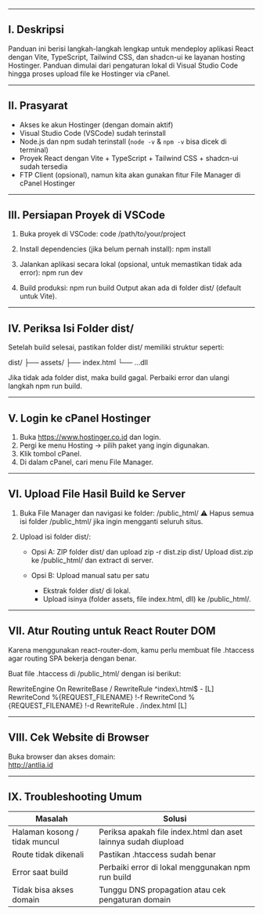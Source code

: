
---------------------------------
I. Deskripsi
---------------------------------

Panduan ini berisi langkah-langkah lengkap untuk mendeploy aplikasi React dengan Vite, TypeScript, Tailwind CSS, dan shadcn-ui ke layanan hosting Hostinger. Panduan dimulai dari pengaturan lokal di Visual Studio Code hingga proses upload file ke Hostinger via cPanel.

---------------------------------
II. Prasyarat
---------------------------------

- Akses ke akun Hostinger (dengan domain aktif)
- Visual Studio Code (VSCode) sudah terinstall
- Node.js dan npm sudah terinstall (`node -v` & `npm -v` bisa dicek di terminal)
- Proyek React dengan Vite + TypeScript + Tailwind CSS + shadcn-ui sudah tersedia
- FTP Client (opsional), namun kita akan gunakan fitur File Manager di cPanel Hostinger

---------------------------------
III. Persiapan Proyek di VSCode
---------------------------------

1. Buka proyek di VSCode:
   code /path/to/your/project

2. Install dependencies (jika belum pernah install):
   npm install

3. Jalankan aplikasi secara lokal (opsional, untuk memastikan tidak ada error):
   npm run dev

4. Build produksi:
   npm run build
   Output akan ada di folder dist/ (default untuk Vite).

---------------------------------
IV. Periksa Isi Folder dist/
---------------------------------

Setelah build selesai, pastikan folder dist/ memiliki struktur seperti:

dist/
├── assets/
├── index.html
└── ...dll

Jika tidak ada folder dist, maka build gagal. Perbaiki error dan ulangi langkah npm run build.

---------------------------------
V. Login ke cPanel Hostinger
---------------------------------

1. Buka https://www.hostinger.co.id dan login.
2. Pergi ke menu Hosting → pilih paket yang ingin digunakan.
3. Klik tombol cPanel.
4. Di dalam cPanel, cari menu File Manager.

---------------------------------
VI. Upload File Hasil Build ke Server
---------------------------------

1. Buka File Manager dan navigasi ke folder: /public_html/
   ⚠️ Hapus semua isi folder /public_html/ jika ingin mengganti seluruh situs.

2. Upload isi folder dist/:
   - Opsi A: ZIP folder dist/ dan upload
     zip -r dist.zip dist/
     Upload dist.zip ke /public_html/ dan extract di server.

   - Opsi B: Upload manual satu per satu
     - Ekstrak folder dist/ di lokal.
     - Upload isinya (folder assets, file index.html, dll) ke /public_html/.

---------------------------------
VII. Atur Routing untuk React Router DOM
---------------------------------

Karena menggunakan react-router-dom, kamu perlu membuat file .htaccess agar routing SPA bekerja dengan benar.

Buat file .htaccess di /public_html/ dengan isi berikut:

<IfModule mod_rewrite.c>
  RewriteEngine On
  RewriteBase /
  RewriteRule ^index\.html$ - [L]
  RewriteCond %{REQUEST_FILENAME} !-f
  RewriteCond %{REQUEST_FILENAME} !-d
  RewriteRule . /index.html [L]
</IfModule>

---------------------------------
VIII. Cek Website di Browser
---------------------------------

Buka browser dan akses domain:  
http://antlia.id

---------------------------------
IX. Troubleshooting Umum
---------------------------------

| Masalah                         | Solusi                                                                 |
|---------------------------------|------------------------------------------------------------------------|
| Halaman kosong / tidak muncul   | Periksa apakah file index.html dan aset lainnya sudah diupload         |
| Route tidak dikenali            | Pastikan .htaccess sudah benar                                         |
| Error saat build                | Perbaiki error di lokal menggunakan npm run build                      |
| Tidak bisa akses domain         | Tunggu DNS propagation atau cek pengaturan domain                      |
